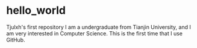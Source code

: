 # hello_world
Tjulxh's  first repository
I am a undergraduate from Tianjin University, and I am very interested in Computer Science. This is the first time that I use  GitHub.

